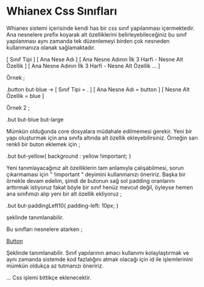 Whianex Css Sınıfları
==========

Whianex sistemi içerisinde kendi has bir css sınıf yapılanması içermektedir. Ana nesnelere prefix koyarak alt özelliklerini belirleyebileceğiniz bu sınıf yapılanması aynı zamanda tek düzenlemeyi birden çok nesneden kullanmanıza olanak sağlamaktadır.

[ Sınıf Tipi ] [ Ana Nese Adı ] [ Ana Nesne Adının İlk 3 Harfi - Nesne Alt Özellik ] [ Ana Nesne Adının İlk 3 Harfi - Nesne Alt Özellik ... ]

Örnek ;

.button but-blue -> [ Sınıf Tipi = . ] [ Ana Nesne Adı = button ] [ Nesne Alt Özellik = blue ]

Örnek 2 ;

.but but-blue but-large 

Mümkün olduğunda core dosyalara müdahale edilmemesi gerekir. Yeni bir yapı oluşturmak için ana sınıfa altında alt özellik ekleyebilirsiniz. Örneğin sarı renkli bir buton eklemek için ;

.but but-yellow{
  background : yellow !important;
}

Yeni tanımlayacağınız alt özelliklerin tam anlamıyla çalışabilmesi, sorun çıkarmaması için " !important " deyimini kullanmanızı öneririz. Başka bir örnekle devam edelim, şimdi de butonun sağ sol padding oranlarını arttırmak istiyoruz fakat böyle bir sınıf henüz mevcut değil, öyleyse hemen ana sınıfımızı alıp yeni bir alt özellik ekliyoruz ;

.but but-paddingLeft10{
  padding-left: 10px;
}

şeklinde tanımlanabilir.

Bu sınıfları nesnelere atarken ;

<a href="#" class="button but-blue">Button</a>

Şeklinde tanımlanabilir. Sınıf yapılarının amacı kullanımı kolaylaştırmak ve aynı zamanda sistemde kod fazlalığını atmak olacağı için id ile işlemlerinini mümkün oldukça az tutmanızı öneririz.

... Css işlemi bittikçe eklenecektir.
